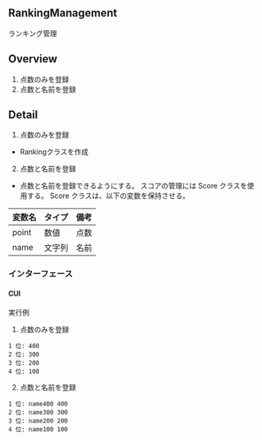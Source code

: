 ## RankingManagement

ランキング管理

## Overview

1. 点数のみを登録
2. 点数と名前を登録

## Detail

1. 点数のみを登録

- Rankingクラスを作成

2. 点数と名前を登録

- 点数と名前を登録できるようにする。 スコアの管理には Score クラスを使用する。 Score クラスは、以下の変数を保持させる。

| 変数名 | タイプ | 備考 |
| --- | --- | --- |
| point | 数値 | 点数 |
| name | 文字列 | 名前 |

### インターフェース

#### CUI

実行例

1. 点数のみを登録

``` console
1 位: 400
2 位: 300
3 位: 200
4 位: 100
```

2. 点数と名前を登録

``` console
1 位: name400 400
2 位: name300 300
3 位: name200 200
4 位: name100 100
```